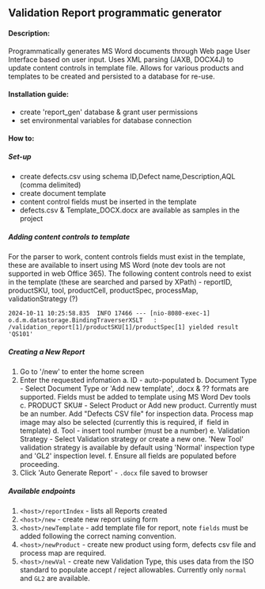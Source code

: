 ## Validation Report programmatic generator

#### Description:

Programmatically generates MS Word documents through Web page User Interface based on user input. Uses XML parsing (JAXB, DOCX4J) to update content controls in template file. Allows for various products and templates to be created and
persisted to a database for re-use.

#### Installation guide:

- create 'report_gen' database & grant user permissions
- set environmental variables for database connection

#### How to:
##### Set-up
- create defects.csv using schema ID,Defect name,Description,AQL (comma delimited)
- create document template
-   content control fields must be inserted in the template
- defects.csv & Template_DOCX.docx are available as samples in the project

##### Adding content controls to template
For the parser to work, content controls fields must exist in the template, these are available to insert using MS Word (note dev tools are not supported in web Office 365). The following content controls need to exist in the template (these are searched and parsed by XPath) - reportID, productSKU, tool, productCell, productSpec, processMap, validationStrategy (?)

`2024-10-11 10:25:58.835  INFO 17466 --- [nio-8080-exec-1] o.d.m.datastorage.BindingTraverserXSLT   : /validation_report[1]/productSKU[1]/productSpec[1]
 yielded result 'QS101'`

##### Creating a New Report
1. Go to '<host>/new' to enter the home screen
2. Enter the requested infomation
    a. ID - auto-populated
    b. Document Type - Select Document Type or 'Add new template', .docx & ?? formats are supported. Fields must be added to template using MS Word Dev tools
    c. PRODUCT SKU# - Select Product or Add new product. Currently must be an number. Add "Defects CSV file" for inspection data. Process map image may also be selected (currently this is required, if <image> field in template)
    d. Tool - insert tool number (must be a number)
    e. Validation Strategy - Select Validation strategy or create a new one. 'New Tool' validation strategy is available by default using 'Normal' inspection type and 'GL2' inspection level.
    f. Ensure all fields are populated before proceeding.
3. Click 'Auto Generate Report' - `.docx` file saved to browser

##### Available endpoints
1. `<host>/reportIndex` - lists all Reports created
2. `<host>/new` - create new report using form
3. `<host>/newTemplate` - add template file for report, note `fields` must be added following the correct naming convention.
4. `<host>/newProduct` - create new product using form, defects csv file and process map are required.
5. `<host>/newVal` - create new Validation Type, this uses data from the ISO standard to populate accept / reject allowables. Currently only `normal` and `GL2` are available.
